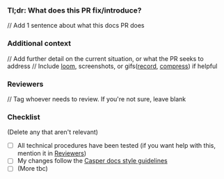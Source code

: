 ### Tl;dr: What does this PR fix/introduce?
// Add 1 sentence about what this docs PR does

### Additional context
// Add further detail on the current situation, or what the PR seeks to address
// Include [loom](https://www.loom.com/), screenshots, or gifs([record](https://giphy.com/apps/giphycapture), [compress](https://gifcompressor.com/)) if helpful

### Reviewers
// Tag whoever needs to review. If you're not sure, leave blank

### Checklist
(Delete any that aren't relevant)

- [ ] All technical procedures have been tested (if you want help with this, mention it in [Reviewers](#reviewers))
- [ ] My changes follow the [Casper docs style guidelines](https://docs.casperlabs.io/workflow/contribute/)
- [ ] (More tbc)